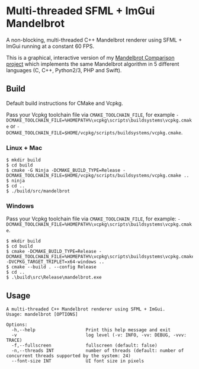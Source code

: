 # Multi-threaded SFML + ImGui Mandelbrot

A non-blocking, multi-threaded C++ Mandelbrot renderer using SFML + ImGui running at a constant 60 FPS.

This is a graphical, interactive version of my [Mandelbrot Comparison project](https://github.com/Toxe/mandelbrot-comparison) which implements the same Mandelbrot algorithm in 5 different languages (C, C++, Python2/3, PHP and Swift).

## Build

Default build instructions for CMake and Vcpkg.

Pass your Vcpkg toolchain file via `CMAKE_TOOLCHAIN_FILE`, for example `-DCMAKE_TOOLCHAIN_FILE=%HOMEPATH%\vcpkg\scripts\buildsystems\vcpkg.cmake`
or `-DCMAKE_TOOLCHAIN_FILE=$HOME/vcpkg/scripts/buildsystems/vcpkg.cmake`.

### Linux + Mac

```
$ mkdir build
$ cd build
$ cmake -G Ninja -DCMAKE_BUILD_TYPE=Release -DCMAKE_TOOLCHAIN_FILE=$HOME/vcpkg/scripts/buildsystems/vcpkg.cmake ..
$ ninja
$ cd ..
$ ./build/src/mandelbrot
```

### Windows

Pass your Vcpkg toolchain file via `CMAKE_TOOLCHAIN_FILE`, for example: `-DCMAKE_TOOLCHAIN_FILE=%HOMEPATH%\vcpkg\scripts\buildsystems\vcpkg.cmake`.

```
$ mkdir build
$ cd build
$ cmake -DCMAKE_BUILD_TYPE=Release -DCMAKE_TOOLCHAIN_FILE=%HOMEPATH%\vcpkg\scripts\buildsystems\vcpkg.cmake -DVCPKG_TARGET_TRIPLET=x64-windows ..
$ cmake --build . --config Release
$ cd ..
$ .\build\src\Release\mandelbrot.exe
```

## Usage

```
A multi-threaded C++ Mandelbrot renderer using SFML + ImGui.
Usage: mandelbrot [OPTIONS]

Options:
  -h,--help                   Print this help message and exit
  -v                          log level (-v: INFO, -vv: DEBUG, -vvv: TRACE)
  -f,--fullscreen             fullscreen (default: false)
  -n,--threads INT            number of threads (default: number of concurrent threads supported by the system: 24)
  --font-size INT             UI font size in pixels
```
